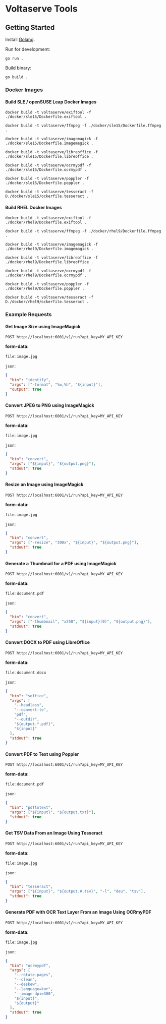 # Voltaserve Tools

## Getting Started

Install [Golang](https://go.dev/doc/install).

Run for development:

```shell
go run .
```

Build binary:

```shell
go build .
```

### Docker Images

#### Build SLE / openSUSE Leap Docker Images

```shell
docker build -t voltaserve/exiftool -f ./docker/sle15/Dockerfile.exiftool .
```

```shell
docker build -t voltaserve/ffmpeg -f ./docker/sle15/Dockerfile.ffmpeg .
```

```shell
docker build -t voltaserve/imagemagick -f ./docker/sle15/Dockerfile.imagemagick .
```

```shell
docker build -t voltaserve/libreoffice -f ./docker/sle15/Dockerfile.libreoffice .
```

```shell
docker build -t voltaserve/ocrmypdf -f ./docker/sle15/Dockerfile.ocrmypdf .
```

```shell
docker build -t voltaserve/poppler -f ./docker/sle15/Dockerfile.poppler .
```

```shell
docker build -t voltaserve/tesseract -f D./docker/sle15/ockerfile.tesseract .
```

#### Build RHEL Docker Images

```shell
docker build -t voltaserve/exiftool -f ./docker/rhel9/Dockerfile.exiftool .
```

```shell
docker build -t voltaserve/ffmpeg -f ./docker/rhel9/Dockerfile.ffmpeg .
```

```shell
docker build -t voltaserve/imagemagick -f ./docker/rhel9/Dockerfile.imagemagick .
```

```shell
docker build -t voltaserve/libreoffice -f ./docker/rhel9/Dockerfile.libreoffice .
```

```shell
docker build -t voltaserve/ocrmypdf -f ./docker/rhel9/Dockerfile.ocrmypdf .
```

```shell
docker build -t voltaserve/poppler -f ./docker/rhel9/Dockerfile.poppler .
```

```shell
docker build -t voltaserve/tesseract -f D./docker/rhel9/ockerfile.tesseract .
```

### Example Requests

#### Get Image Size using ImageMagick

`POST http://localhost:6001/v1/run?api_key=MY_API_KEY`

**form-data:**

`file`: `image.jpg`

`json`:

```json
{
  "bin": "identify",
  "args": ["-format", "%w,%h", "${input}"],
  "output": true
}
```

#### Convert JPEG to PNG using ImageMagick

`POST http://localhost:6001/v1/run?api_key=MY_API_KEY`

**form-data:**

`file`: `image.jpg`

`json`:

```json
{
  "bin": "convert",
  "args": ["${input}", "${output.png}"],
  "stdout": true
}
```

#### Resize an Image using ImageMagick

`POST http://localhost:6001/v1/run?api_key=MY_API_KEY`

**form-data:**

`file`: `image.jpg`

`json`:

```json
{
  "bin": "convert",
  "args": ["-resize", "300x", "${input}", "${output.png}"],
  "stdout": true
}
```

#### Generate a Thumbnail for a PDF using ImageMagick

`POST http://localhost:6001/v1/run?api_key=MY_API_KEY`

**form-data:**

`file`: `document.pdf`

`json`:

```json
{
  "bin": "convert",
  "args": ["-thumbnail", "x250", "${input}[0]", "${output.png}"],
  "stdout": true
}
```

#### Convert DOCX to PDF using LibreOffice

`POST http://localhost:6001/v1/run?api_key=MY_API_KEY`

**form-data:**

`file`: `document.docx`

`json`:

```json
{
  "bin": "soffice",
  "args": [
    "--headless",
    "--convert-to",
    "pdf",
    "--outdir",
    "${output.*.pdf}",
    "${input}"
  ],
  "stdout": true
}
```

#### Convert PDF to Text using Poppler

`POST http://localhost:6001/v1/run?api_key=MY_API_KEY`

**form-data:**

`file`: `document.pdf`

`json`:

```json
{
  "bin": "pdftotext",
  "args": ["${input}", "${output.txt}"],
  "stdout": true
}
```

#### Get TSV Data From an Image Using Tesseract

`POST http://localhost:6001/v1/run?api_key=MY_API_KEY`

**form-data:**

`file`: `image.jpg`

`json`:

```json
{
  "bin": "tesseract",
  "args": ["${input}", "${output.#.tsv}", "-l", "deu", "tsv"],
  "stdout": true
}
```

#### Generate PDF with OCR Text Layer From an Image Using OCRmyPDF

`POST http://localhost:6001/v1/run?api_key=MY_API_KEY`

**form-data:**

`file`: `image.jpg`

`json`:

```json
{
  "bin": "ocrmypdf",
  "args": [
    "--rotate-pages",
    "--clean",
    "--deskew",
    "--language=kor",
    "--image-dpi=300",
    "${input}",
    "${output}"
  ],
  "stdout": true
}
```
